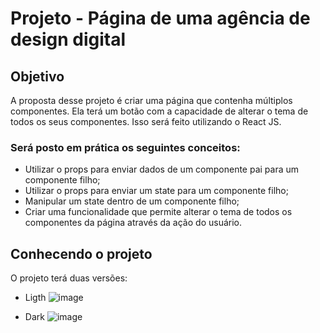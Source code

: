 # Projeto - Página de uma agência de design digital

## Objetivo
A proposta desse projeto é criar uma página que contenha múltiplos componentes. Ela terá um botão com a capacidade de alterar o tema de todos os seus componentes. Isso será feito utilizando o React JS.

### Será posto em prática os seguintes conceitos:
- Utilizar o props para enviar dados de um componente pai para um componente filho;
- Utilizar o props para enviar um state para um componente filho;
- Manipular um state dentro de um componente filho;
- Criar uma funcionalidade que permite alterar o tema de todos os componentes da página através da ação do usuário.

## Conhecendo o projeto
O projeto terá duas versões: 

- Ligth
![image](https://github.com/Falconxtr/agencia-digital/assets/137830852/23d286e0-fa92-4037-8229-f367bdb5c45f)

- Dark
![image](https://github.com/Falconxtr/agencia-digital/assets/137830852/73112b84-3056-4c70-b006-f7b6f0ca22da)
